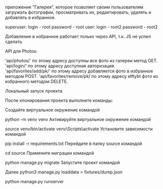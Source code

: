 приложение "Галерея", которое позволяет своим пользователям загружать фотографии, просматривать их,
редактировать, удалять и добавлять в избранное.


superuser: login - root password - root
user: login - root2 password - root2

Добавление в избранное работает только через API, т.к. JS не успел сделать

API для Photos:

'api/photos/' по этому адресу доступны все фото из галереи метод GET.
'api/login/' по этому адресу доступная авторизация.
'api/favorites/add/pk/' по этому адресу добавляется фото в избранное методом POST.
'api/favorites/remove/pk/ по этому адресу elftybt фото из избранного методом DELETE.

Локальный запуск проекта

После клонирования проекта выполните команды:

Создайте виртуальное окружение командой

python -m venv venv
Активируйте виртуальное окружение командой

source venv/bin/activate
venv\Scripts\activate
Установите зависимости командой

pip install -r requirements.txt
Перейдите в папку source командой

cd source
Примените миграции командой

python manage.py migrate
Запустите проект командой

Далее 
python3 manage.py loaddata > fixtures/dump.json

python manage.py runserver




